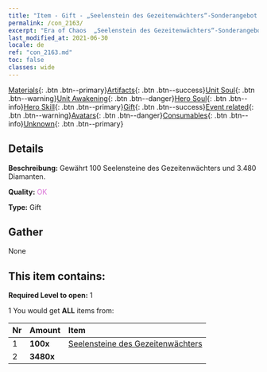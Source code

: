 ```yaml
---
title: "Item - Gift - „Seelenstein des Gezeitenwächters“-Sonderangebot C"
permalink: /con_2163/
excerpt: "Era of Chaos  „Seelenstein des Gezeitenwächters“-Sonderangebot C"
last_modified_at: 2021-06-30
locale: de
ref: "con_2163.md"
toc: false
classes: wide
---
```

 [Materials](/ItemsDE/){: .btn .btn--primary}[Artifacts](/ItemsDE/Artifacts/){: .btn .btn--success}[Unit Soul](/ItemsDE/UnitSoul/){: .btn .btn--warning}[Unit Awakening](/ItemsDE/UnitAwakening/){: .btn .btn--danger}[Hero Soul](/ItemsDE/HeroSoul/){: .btn .btn--info}[Hero Skill](/ItemsDE/HeroSkill/){: .btn .btn--primary}[Gift](/ItemsDE/Gift/){: .btn .btn--success}[Event related](/ItemsDE/Events/){: .btn .btn--warning}[Avatars](/ItemsDE/Avatars/){: .btn .btn--danger}[Consumables](/ItemsDE/Consumables/){: .btn .btn--info}[Unknown](/ItemsDE/Unknown/){: .btn .btn--primary}

## Details
 **Beschreibung:** Gewährt 100 Seelensteine des Gezeitenwächters und 3.480 Diamanten.

 **Quality:** <span style="color: #DA70D6">OK</span>

 **Type:** Gift

## Gather

  None

## This item contains:

 **Required Level to open:** 1

 1 You would get **ALL** items  from:

  | Nr | Amount |     Item    |
  |:---|:-------|:------------|
  | 1 |  **100x** | [Seelensteine des Gezeitenwächters](/ItemsDE/unt_352/) |  | 
  | 2 |  **3480x** | <i class="fas fa-gem"/> |  | 
